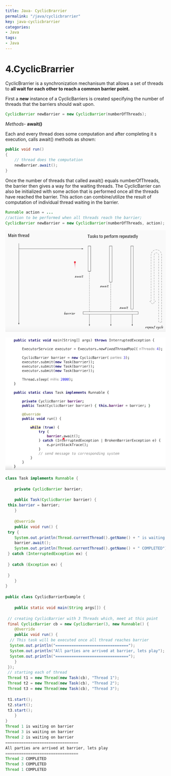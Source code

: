 ```yaml
---
title: Java- CyclicBrarrier
permalink: "/java/cyclicbrarrier"
key: java-cyclicbrarrier
categories:
- Java
tags:
- Java
---
```


4.CyclicBrarrier
=================

CyclicBrarrier is a synchronization mechanisum that allows a set of threads to
**all wait for each other to reach a common barrier point.**

First a **new** instance of a CyclicBarriers is created specifying the number of
threads that the barriers should wait upon.

```java
CyclicBarrier newBarrier = new CyclicBarrier(numberOfThreads);
```


*Methods*-   **await()**

Each and every thread does some computation and after completing it  s execution,
calls await() methods as shown:
```java
public void run()
{
    // thread does the computation
    newBarrier.await();
}
```


Once the number of threads that called await() equals numberOfThreads, the
barrier then gives a way for the waiting threads. The CyclicBarrier can also be
initialized with some action that is performed once all the threads have reached
the barrier. This action can combine/utilize the result of computation of
individual thread waiting in the barrier.
```java
Runnable action = ... 
//action to be performed when all threads reach the barrier;
CyclicBarrier newBarrier = new CyclicBarrier(numberOfThreads, action);
```


![](media/2f6e5da5c697ccd1dbd90117fe4fbe2d.png)

![](media/7d2a3da84e8ecd234f88e8374961521b.png)

```java
class Task implements Runnable {

	private CyclicBarrier barrier;

	public Task(CyclicBarrier barrier) {
 this.barrier = barrier;
	}

	@Override
	public void run() {
 try {
 	System.out.println(Thread.currentThread().getName() + " is waiting on barrier");
 	barrier.await();
 	System.out.println(Thread.currentThread().getName() + " COMPLETED");
 } catch (InterruptedException ex) {

 } catch (Exception ex) {

 }
	}
}

public class CyclicBarrierExample {

	public static void main(String args[]) {

 // creating CyclicBarrier with 3 Threads which, meet at this point
 final CyclicBarrier cb = new CyclicBarrier(3, new Runnable() {
 	@Override
 	public void run() {
  // This task will be executed once all thread reaches barrier
  System.out.println("================================");
  System.out.println("All parties are arrived at barrier, lets play");
  System.out.println("================================");
 	}
 });
 // starting each of thread
 Thread t1 = new Thread(new Task(cb), "Thread 1");
 Thread t2 = new Thread(new Task(cb), "Thread 2");
 Thread t3 = new Thread(new Task(cb), "Thread 3");

 t1.start();
 t2.start();
 t3.start();
	}
}
Thread 1 is waiting on barrier
Thread 3 is waiting on barrier
Thread 2 is waiting on barrier
================================
All parties are arrived at barrier, lets play
================================
Thread 2 COMPLETED
Thread 3 COMPLETED
Thread 1 COMPLETED
```
